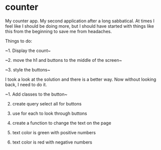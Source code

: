 # counter

My counter app. My second application after a long sabbatical. At times I feel like I should be doing more, but I should have started with things like this from the beginning to save me from headaches. 

Things to do:

~1. Display the count~

~2. move the h1 and buttons to the middle of the screen~

~3. style the buttons~

I took a look at the solution and there is a better way. Now without looking back, I need to do it. 

~1. Add classes to the button~

2. create query select all for buttons

3. use for each to look through buttons

4. create a function to change the text on the page

5. text color is green with positive numbers

6. text color is red with negative numbers